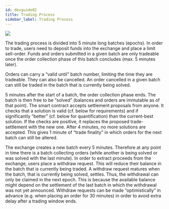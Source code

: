 ```yaml
---
id: devguide02
title: Trading Process
sidebar_label: Trading Process
---
```


<img src="/img/tradingprocess.png">

The trading process is divided into 5 minute long batches (epochs). In order to trade, users need to deposit funds into the exchange and place a limit sell-order. Funds and orders submitted in a given batch are only tradeable once the order collection phase of this batch concludes (max. 5 minutes later).

Orders can carry a “valid until” batch number, limiting the time they are tradeable. They can also be cancelled. An order cancelled in a given batch can still be traded in the batch that is currently being solved.

5 minutes after the start of a batch, the order collection phase ends. The batch is then free to be “solved” (balances and orders are immutable as of that point). The smart contract accepts settlement proposals from anyone. It checks that a solution is valid (cf. below for requirements) and if significantly “better” (cf. below for quantification) than the current-best solution. If the checks are positive, it replaces the proposed trade-settlement with the new one.
After 4 minutes, no more solutions are accepted. This gives 1 minute of “trade finality” in which orders for the next batch can still be altered.

The exchange creates a new batch every 5 minutes. Therefore at any point in time there is a batch collecting orders (while another is being solved or was solved with the last minute).
In order to extract proceeds from the exchange, users place a withdraw request. This will reduce their balance in the batch that is currently being traded. A withdraw request matures when the batch, that is currently being solved, settles. Thus, the withdrawal can only be claimed in the next epoch. This is because the available balance might depend on the settlement of the last batch in which the withdrawal was not yet announced. Withdraw requests can be made “optimistically” in advance (e.g. when placing an order for 30 minutes) in order to avoid extra delay after a trading window ends.

